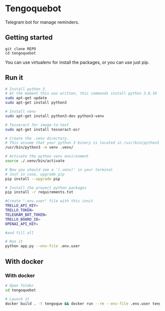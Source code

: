 # Tengoquebot
Telegram bot for manage reminders.

## Getting started
```
git clone REPO
cd tengoquebot

```

You can use virtualenv for install the packages, or you can use just pip.

## Run it

```bash
# Install python 3.
# At the moment this was written, this commands install python 3.8.10
sudo apt-get update
sudo apt-get install python3

# Install venv
sudo apt-get install python3-dev python3-venv

# Tesseract for image-to-text
sudo apt-get install tesseract-ocr

# Create the .venv directory.
# This assume that your python 3 binary is located in /usr/bin/python3
/usr/bin/python3 -m venv .venv/

# Activate the python venv environment
source ./.venv/bin/activate

# Now you should see a '(.venv)' in your terminal
# Just in case, upgrade pip
pip install --upgrade pip

# Install the proyect python packages
pip install -r requirements.txt

#Create ".env.user" file with this innit
TRELLO_API_KEY=
TRELLO_TOKEN=
TELEGRAM_BOT_TOKEN=
TRELLO_BOARD_ID=
OPENAI_API_KEY=

#and fill all

# Run it
python app.py --env-file .env.user
```

## With docker

### With docker

```bash
# Open folder
cd tengoquebot

# Launch it
docker build . -t tengoque && docker run --rm --env-file .env.user tengoque
```

